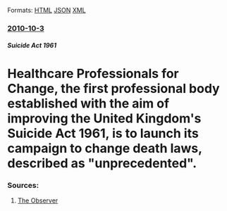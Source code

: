
Formats: [HTML](/news/2010/10/3/healthcare-professionals-for-change-the-first-professional-body-established-with-the-aim-of-improving-the-united-kingdom-s-suicide-act-1961.html)  [JSON](/news/2010/10/3/healthcare-professionals-for-change-the-first-professional-body-established-with-the-aim-of-improving-the-united-kingdom-s-suicide-act-1961.json)  [XML](/news/2010/10/3/healthcare-professionals-for-change-the-first-professional-body-established-with-the-aim-of-improving-the-united-kingdom-s-suicide-act-1961.xml)  

### [2010-10-3](/news/2010/10/3/index.md)

##### Suicide Act 1961
# Healthcare Professionals for Change, the first professional body established with the aim of improving the United Kingdom's Suicide Act 1961, is to launch its campaign to change death laws, described as "unprecedented". 




### Sources:

1. [The Observer](http://www.guardian.co.uk/society/2010/oct/03/right-to-die-assisted-suicide)
